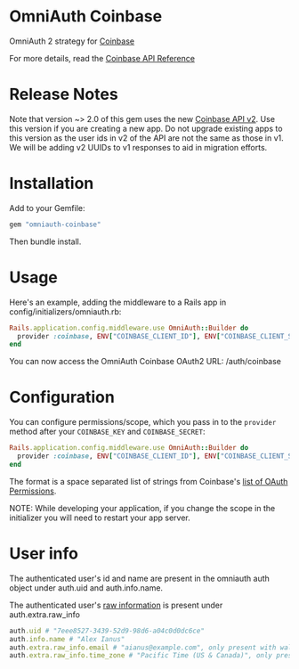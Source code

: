 # OmniAuth Coinbase

OmniAuth 2 strategy for [Coinbase](https://www.coinbase.com/)

For more details, read the [Coinbase API Reference](https://developers.coinbase.com/api/v2)

# Release Notes

Note that version ~> 2.0 of this gem uses the new [Coinbase API v2](https://developers.coinbase.com/api/v2). Use this version if you are creating a new app. Do not upgrade existing apps to this version as the user ids in v2 of the API are not the same as those in v1. We will be adding v2 UUIDs to v1 responses to aid in migration efforts.

# Installation

Add to your Gemfile:

```ruby
gem "omniauth-coinbase"
```

Then bundle install.

# Usage

Here's an example, adding the middleware to a Rails app in config/initializers/omniauth.rb:

```ruby
Rails.application.config.middleware.use OmniAuth::Builder do
  provider :coinbase, ENV["COINBASE_CLIENT_ID"], ENV["COINBASE_CLIENT_SECRET"]
end
```

You can now access the OmniAuth Coinbase OAuth2 URL: /auth/coinbase

# Configuration

You can configure permissions/scope, which you pass in to the `provider` method after your `COINBASE_KEY` and `COINBASE_SECRET`:

```ruby
Rails.application.config.middleware.use OmniAuth::Builder do
  provider :coinbase, ENV["COINBASE_CLIENT_ID"], ENV["COINBASE_CLIENT_SECRET"], scope: 'wallet:user:read wallet:user:email wallet:accounts:read'
end
```

The format is a space separated list of strings from Coinbase's [list of OAuth Permissions](https://developers.coinbase.com/api/v2#scopes).

NOTE: While developing your application, if you change the scope in the initializer you will need to restart your app server.

# User info

The authenticated user's id and name are present in the omniauth auth object under auth.uid and auth.info.name.

The authenticated user's [raw information](https://developers.coinbase.com/api/v2#user-resource) is present under auth.extra.raw_info

```ruby
auth.uid # "7eee8527-3439-52d9-98d6-a04c0d0dc6ce"
auth.info.name # "Alex Ianus"
auth.extra.raw_info.email # "aianus@example.com", only present with wallet:user:email scope
auth.extra.raw_info.time_zone # "Pacific Time (US & Canada)", only present with wallet:user:show scope
```
